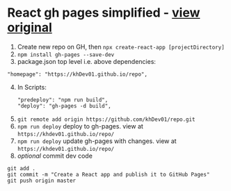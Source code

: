 # React gh pages simplified - [view original](github.com/gitname/react-gh-pages)

1. Create new repo on GH, then `npx create-react-app [projectDirectory]`
2. `npm install gh-pages --save-dev`
3. package.json top level i.e. above dependencies:

```
"homepage": "https://khDev01.github.io/repo",
```

4. In Scripts:
   ```
   "predeploy": "npm run build",
   "deploy": "gh-pages -d build",
   ```
5. `git remote add origin https://github.com/khDev01/repo.git`
6. `npm run deploy` deploy to gh-pages. view at `https://khdev01.github.io/repo/`
7. `npm run deploy` update gh-pages with changes. view at `https://khdev01.github.io/repo/`
8. _optional_ commit dev code

```
git add .
git commit -m "Create a React app and publish it to GitHub Pages"
git push origin master
```
